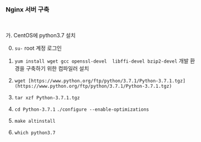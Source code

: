 ### Nginx 서버 구축



‪

가. CentOS에 python3.7 설치

0. `su-` 
    root 계정 로그인
    
1. `yum install wget gcc openssl-devel  libffi-devel bzip2-devel`
    개발 환경을 구축하기 위한 컴파일러 설치

2. `wget [https://www.python.org/ftp/python/3.7.1/Python-3.7.1.tgz](https://www.python.org/ftp/python/3.7.1/Python-3.7.1.tgz)`
3. `tar xzf Python-3.7.1.tgz`
4. `cd Python-3.7.1`
`./configure --enable-optimizations`
5. `make altinstall`
6.  `which python3.7`